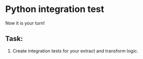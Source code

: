 # Python integration test

Now it is your turn! 

## Task:
1. Create integration tests for your extract and transform logic. 


